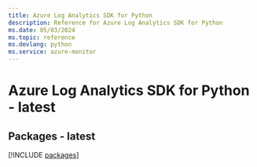 ```yaml
---
title: Azure Log Analytics SDK for Python
description: Reference for Azure Log Analytics SDK for Python
ms.date: 05/03/2024
ms.topic: reference
ms.devlang: python
ms.service: azure-monitor
---
```

# Azure Log Analytics SDK for Python - latest
## Packages - latest
[!INCLUDE [packages](log-analytics-index.md)]